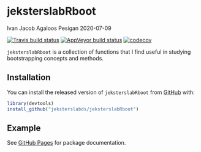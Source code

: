 jeksterslabRboot
================
Ivan Jacob Agaloos Pesigan
2020-07-09

<!-- README.md is generated from README.Rmd. Please edit that file -->

<!-- badges: start -->

[![Travis build
status](https://travis-ci.com/jeksterslabds/jeksterslabRboot.svg?branch=master)](https://travis-ci.com/jeksterslabds/jeksterslabRboot)
[![AppVeyor build
status](https://ci.appveyor.com/api/projects/status/github/jeksterslabds/jeksterslabRboot?branch=master&svg=true)](https://ci.appveyor.com/project/jeksterslabds/jeksterslabRboot)
[![codecov](https://codecov.io/github/jeksterslabds/jeksterslabRboot/branch/master/graphs/badge.svg)](https://codecov.io/github/jeksterslabds/jeksterslabRboot)
<!-- badges: end -->

`jeksterslabRboot` is a collection of functions that I find useful in
studying bootstrapping concepts and methods.

## Installation

You can install the released version of `jeksterslabRboot` from
[GitHub](https://github.com/jeksterslabds/jeksterslabRboot) with:

``` r
library(devtools)
install_github("jeksterslabds/jeksterslabRboot")
```

## Example

See [GitHub
Pages](https://jeksterslabds.github.io/jeksterslabRboot/index.html) for
package documentation.
